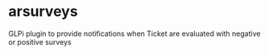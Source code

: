 # arsurveys
GLPi plugin to provide notifications when Ticket are evaluated with negative or positive surveys
